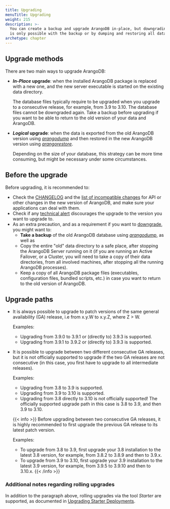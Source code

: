 ```yaml
---
title: Upgrading
menuTitle: Upgrading
weight: 215
description: >-
  You can create a backup and upgrade ArangoDB in-place, but downgrading
  is only possible with the backup or by dumping and restoring all data
archetype: chapter
---
```

## Upgrade methods

There are two main ways to upgrade ArangoDB:

- **_In-Place_ upgrade**: when the installed ArangoDB package is replaced with a new
  one, and the new server executable is started on the existing data directory.

  The database files typically require to be upgraded when you upgrade to a
  consecutive release, for example, from 3.9 to 3.10. The database files cannot
  be downgraded again. Take a backup before upgrading if you want to be able to
  return to the old version of your data and ArangoDB.

- **_Logical_ upgrade**: when the data is exported from the old ArangoDB version
  using [_arangodump_](../../components/tools/arangodump/_index.md) and then restored in
  the new ArangoDB version using [_arangorestore_](../../components/tools/arangorestore/_index.md).

  Depending on the size of your database, this strategy can be more time consuming,
  but might be necessary under some circumstances.

## Before the upgrade

Before upgrading, it is recommended to:

- Check the [CHANGELOG](../../release-notes/_index.md#changelogs) and the
  [list of incompatible changes](../../release-notes/_index.md#incompatible-changes)
  for API or other changes in the new version of ArangoDB, and make sure your applications
  can deal with them.
- Check if any [technical alert](https://www.arangodb.com/alerts/)
  discourages the upgrade to the version you want to upgrade to.
- As an extra precaution, and as a requirement if you want to [downgrade](downgrading.md),
  you might want to:
  - **Take a backup** of the old ArangoDB database using [_arangodump_](../../components/tools/arangodump/_index.md),
    as well as
  - Copy the entire "old" data directory to a safe place, after stopping the ArangoDB Server
    running on it (if you are running an Active Failover, or a Cluster, you will need to take
    a copy of their data directories, from all involved machines, after stopping all the running
    ArangoDB processes).
  - Keep a copy of all ArangoDB package files (executables, configuration files,
    bundled scripts, etc.) in case you want to return to the old version of
    ArangoDB.

## Upgrade paths

- It is always possible to upgrade to patch versions of the same
  general availability (GA) release, i.e from x.y.W to x.y.Z, where Z > W.

  Examples:
  - Upgrading from 3.9.0 to 3.9.1 or (directly to) 3.9.3 is supported.
  - Upgrading from 3.9.1 to 3.9.2 or (directly to) 3.9.3 is supported.

- It is possible to upgrade between two different consecutive GA releases, but it is
  not officially supported to upgrade if the two GA releases are not consecutive
  (in this case, you first have to upgrade to all intermediate releases).

  Examples:
  - Upgrading from 3.8 to 3.9 is supported.
  - Upgrading from 3.9 to 3.10 is supported.
  - Upgrading from 3.8 directly to 3.10 is not officially supported!
    The officially supported upgrade path in this case is 3.8 to 3.9, and then
    3.9 to 3.10.

  {{< info >}}
  Before upgrading between two consecutive GA releases, it is highly recommended
  to first upgrade the previous GA release to its latest patch version.

  Examples:
  - To upgrade from 3.8 to 3.9, first upgrade your 3.8 installation to
    the latest 3.8 version, for example, from 3.8.2 to 3.8.9 and then to 3.9.x.
  - To upgrade from 3.9 to 3.10, first upgrade your 3.9 installation to
    the latest 3.9 version, for example, from 3.9.5 to 3.9.10 and then to 3.10.x.
  {{< /info >}}

### Additional notes regarding rolling upgrades

In addition to the paragraph above, rolling upgrades via the tool _Starter_ are supported,
as documented in [Upgrading Starter Deployments](upgrading-starter-deployments.md).
